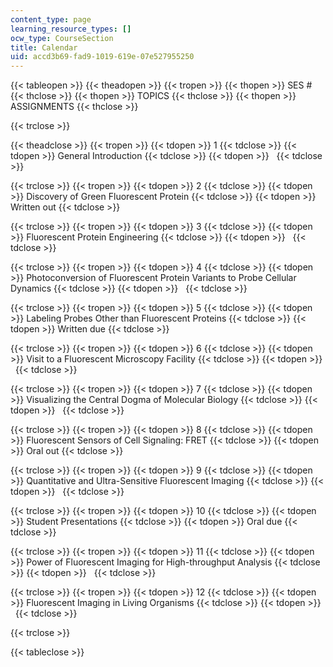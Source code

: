 ```yaml
---
content_type: page
learning_resource_types: []
ocw_type: CourseSection
title: Calendar
uid: accd3b69-fad9-1019-619e-07e527955250
---
```


{{< tableopen >}}
{{< theadopen >}}
{{< tropen >}}
{{< thopen >}}
SES #
{{< thclose >}}
{{< thopen >}}
TOPICS
{{< thclose >}}
{{< thopen >}}
ASSIGNMENTS
{{< thclose >}}

{{< trclose >}}

{{< theadclose >}}
{{< tropen >}}
{{< tdopen >}}
1
{{< tdclose >}}
{{< tdopen >}}
General Introduction
{{< tdclose >}}
{{< tdopen >}}
 
{{< tdclose >}}

{{< trclose >}}
{{< tropen >}}
{{< tdopen >}}
2
{{< tdclose >}}
{{< tdopen >}}
Discovery of Green Fluorescent Protein
{{< tdclose >}}
{{< tdopen >}}
Written out
{{< tdclose >}}

{{< trclose >}}
{{< tropen >}}
{{< tdopen >}}
3
{{< tdclose >}}
{{< tdopen >}}
Fluorescent Protein Engineering
{{< tdclose >}}
{{< tdopen >}}
 
{{< tdclose >}}

{{< trclose >}}
{{< tropen >}}
{{< tdopen >}}
4
{{< tdclose >}}
{{< tdopen >}}
Photoconversion of Fluorescent Protein Variants to Probe Cellular Dynamics
{{< tdclose >}}
{{< tdopen >}}
 
{{< tdclose >}}

{{< trclose >}}
{{< tropen >}}
{{< tdopen >}}
5
{{< tdclose >}}
{{< tdopen >}}
Labeling Probes Other than Fluorescent Proteins
{{< tdclose >}}
{{< tdopen >}}
Written due
{{< tdclose >}}

{{< trclose >}}
{{< tropen >}}
{{< tdopen >}}
6
{{< tdclose >}}
{{< tdopen >}}
Visit to a Fluorescent Microscopy Facility
{{< tdclose >}}
{{< tdopen >}}
 
{{< tdclose >}}

{{< trclose >}}
{{< tropen >}}
{{< tdopen >}}
7
{{< tdclose >}}
{{< tdopen >}}
Visualizing the Central Dogma of Molecular Biology
{{< tdclose >}}
{{< tdopen >}}
 
{{< tdclose >}}

{{< trclose >}}
{{< tropen >}}
{{< tdopen >}}
8
{{< tdclose >}}
{{< tdopen >}}
Fluorescent Sensors of Cell Signaling: FRET
{{< tdclose >}}
{{< tdopen >}}
Oral out
{{< tdclose >}}

{{< trclose >}}
{{< tropen >}}
{{< tdopen >}}
9
{{< tdclose >}}
{{< tdopen >}}
Quantitative and Ultra-Sensitive Fluorescent Imaging
{{< tdclose >}}
{{< tdopen >}}
 
{{< tdclose >}}

{{< trclose >}}
{{< tropen >}}
{{< tdopen >}}
10
{{< tdclose >}}
{{< tdopen >}}
Student Presentations
{{< tdclose >}}
{{< tdopen >}}
Oral due
{{< tdclose >}}

{{< trclose >}}
{{< tropen >}}
{{< tdopen >}}
11
{{< tdclose >}}
{{< tdopen >}}
Power of Fluorescent Imaging for High-throughput Analysis
{{< tdclose >}}
{{< tdopen >}}
 
{{< tdclose >}}

{{< trclose >}}
{{< tropen >}}
{{< tdopen >}}
12
{{< tdclose >}}
{{< tdopen >}}
Fluorescent Imaging in Living Organisms
{{< tdclose >}}
{{< tdopen >}}
 
{{< tdclose >}}

{{< trclose >}}

{{< tableclose >}}